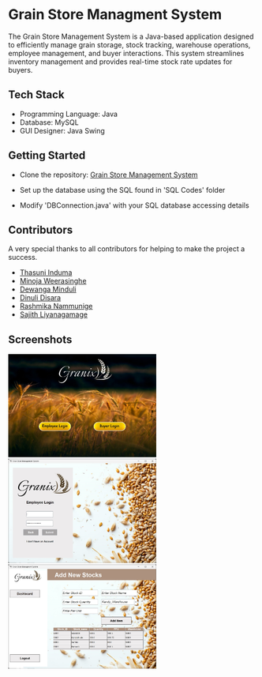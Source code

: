 
# Grain Store Managment System

The Grain Store Management System is a Java-based application designed to efficiently manage grain storage, stock tracking, warehouse operations, employee management, and buyer interactions. This system streamlines inventory management and provides real-time stock rate updates for buyers.

## Tech Stack
- Programming Language: Java
- Database: MySQL
- GUI Designer: Java Swing

## Getting Started
- Clone the repository:
 <a href = "https://github.com/akilapilapitiya/Grain_Store_Management_System">Grain Store Management System</a>

 - Set up the database using the SQL found in 'SQL Codes' folder

 - Modify 'DBConnection.java' with your SQL database accessing details

## Contributors
A very special thanks to all contributors for helping to make the project a success.

- [Thasuni Induma](https://github.com/ThasuniInduma)
- [Minoja Weerasinghe](https://github.com/minoweerasinghe)
- [Dewanga Minduli](https://github.com/DewangaMinduli)
- [Dinuli Disara](https://github.com/Dinuli-Disara)
- [Rashmika Nammunige](https://github.com/Rasmika23)
- [Sajith Liyanagamage](https://github.com/demw7i)


## Screenshots
<div>
<img src="https://github.com/akilapilapitiya/Grain_Store_Management_System/blob/main/Screenshots/cover.jpg" alt="Cover" width="300">

<img src="https://github.com/akilapilapitiya/Grain_Store_Management_System/blob/main/Screenshots/login.jpg" alt="Login" width="300">

<img src="https://github.com/akilapilapitiya/Grain_Store_Management_System/blob/main/Screenshots/addNewStocks.jpg" alt="Interface" width="300">
</div>
